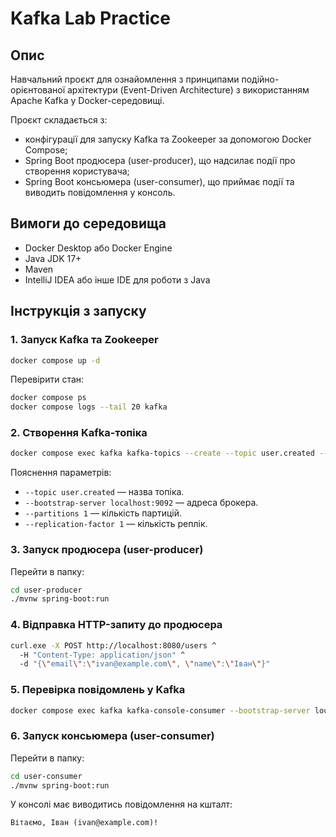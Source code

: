 
# Kafka Lab Practice

## Опис

Навчальний проєкт для ознайомлення з принципами подійно-орієнтованої архітектури (Event-Driven Architecture) з використанням Apache Kafka у Docker-середовищі.

Проєкт складається з:
- конфігурації для запуску Kafka та Zookeeper за допомогою Docker Compose;
- Spring Boot продюсера (user-producer), що надсилає події про створення користувача;
- Spring Boot консьюмера (user-consumer), що приймає події та виводить повідомлення у консоль.

## Вимоги до середовища

- Docker Desktop або Docker Engine
- Java JDK 17+
- Maven
- IntelliJ IDEA або інше IDE для роботи з Java

## Інструкція з запуску

### 1. Запуск Kafka та Zookeeper

```bash
docker compose up -d
```

Перевірити стан:

```bash
docker compose ps
docker compose logs --tail 20 kafka
```

### 2. Створення Kafka-топіка

```bash
docker compose exec kafka kafka-topics --create --topic user.created --bootstrap-server localhost:9092 --partitions 1 --replication-factor 1
```

Пояснення параметрів:
- `--topic user.created` — назва топіка.
- `--bootstrap-server localhost:9092` — адреса брокера.
- `--partitions 1` — кількість партицій.
- `--replication-factor 1` — кількість реплік.

### 3. Запуск продюсера (user-producer)

Перейти в папку:

```bash
cd user-producer
./mvnw spring-boot:run
```

### 4. Відправка HTTP-запиту до продюсера

```bash
curl.exe -X POST http://localhost:8080/users ^
  -H "Content-Type: application/json" ^
  -d "{\"email\":\"ivan@example.com\", \"name\":\"Іван\"}"
```

### 5. Перевірка повідомлень у Kafka

```bash
docker compose exec kafka kafka-console-consumer --bootstrap-server localhost:9092 --topic user.created --from-beginning
```

### 6. Запуск консьюмера (user-consumer)

Перейти в папку:

```bash
cd user-consumer
./mvnw spring-boot:run
```

У консолі має виводитись повідомлення на кшталт:

```
Вітаємо, Іван (ivan@example.com)!
```

